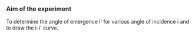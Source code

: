 ### Aim of the experiment

To determine the angle of emergence i' for various angle of incidence i and to draw the i-i' curve.
